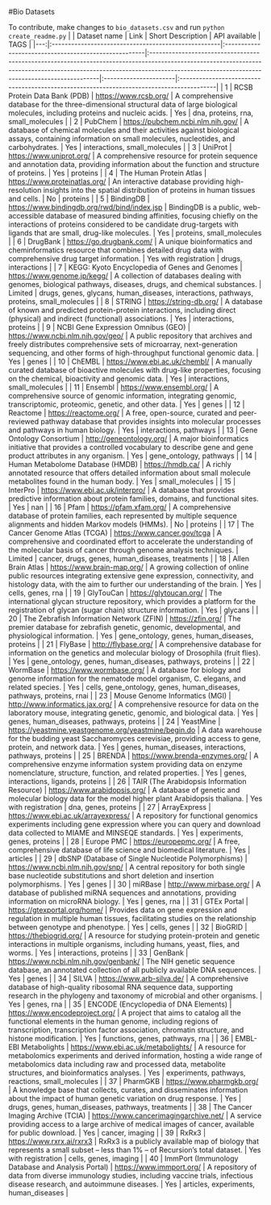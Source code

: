 #Bio Datasets 

To contribute, make changes to `bio_datasets.csv` and run `python create_readme.py` 
|    | Dataset name                                        | Link                                                 | Short Description                                                                                                                                                                                                         | API available         | TAGS                                                                                     |
|---:|:----------------------------------------------------|:-----------------------------------------------------|:--------------------------------------------------------------------------------------------------------------------------------------------------------------------------------------------------------------------------|:----------------------|:-----------------------------------------------------------------------------------------|
|  1 | RCSB Protein Data Bank (PDB)                        | https://www.rcsb.org/                                | A comprehensive database for the three-dimensional structural data of large biological molecules, including proteins and nucleic acids.                                                                                   | Yes                   | dna, proteins, rna, small_molecules                                                      |
|  2 | PubChem                                             | https://pubchem.ncbi.nlm.nih.gov/                    | A database of chemical molecules and their activities against biological assays, containing information on small molecules, nucleotides, and carbohydrates.                                                               | Yes                   | interactions, small_molecules                                                            |
|  3 | UniProt                                             | https://www.uniprot.org/                             | A comprehensive resource for protein sequence and annotation data, providing information about the function and structure of proteins.                                                                                    | Yes                   | proteins                                                                                 |
|  4 | The Human Protein Atlas                             | https://www.proteinatlas.org/                        | An interactive database providing high-resolution insights into the spatial distribution of proteins in human tissues and cells.                                                                                          | No                    | proteins                                                                                 |
|  5 | BindingDB                                           | https://www.bindingdb.org/rwd/bind/index.jsp         | BindingDB is a public, web-accessible database of measured binding affinities, focusing chiefly on the interactions of proteins considered to be candidate drug-targets with ligands that are small, drug-like molecules. | Yes                   | proteins, small_molecules                                                                |
|  6 | DrugBank                                            | https://go.drugbank.com/                             | A unique bioinformatics and cheminformatics resource that combines detailed drug data with comprehensive drug target information.                                                                                         | Yes with registration | drugs, interactions                                                                      |
|  7 | KEGG: Kyoto Encyclopedia of Genes and Genomes       | https://www.genome.jp/kegg/                          | A collection of databases dealing with genomes, biological pathways, diseases, drugs, and chemical substances.                                                                                                            | Limited               | drugs, genes, glycans, human_diseases, interactions, pathways, proteins, small_molecules |
|  8 | STRING                                              | https://string-db.org/                               | A database of known and predicted protein-protein interactions, including direct (physical) and indirect (functional) associations.                                                                                       | Yes                   | interactions, proteins                                                                   |
|  9 | NCBI Gene Expression Omnibus (GEO)                  | https://www.ncbi.nlm.nih.gov/geo/                    | A public repository that archives and freely distributes comprehensive sets of microarray, next-generation sequencing, and other forms of high-throughput functional genomic data.                                        | Yes                   | genes                                                                                    |
| 10 | ChEMBL                                              | https://www.ebi.ac.uk/chembl/                        | A manually curated database of bioactive molecules with drug-like properties, focusing on the chemical, bioactivity and genomic data.                                                                                     | Yes                   | interactions, small_molecules                                                            |
| 11 | Ensembl                                             | https://www.ensembl.org/                             | A comprehensive source of genomic information, integrating genomic, transcriptomic, proteomic, genetic, and other data.                                                                                                   | Yes                   | genes                                                                                    |
| 12 | Reactome                                            | https://reactome.org/                                | A free, open-source, curated and peer-reviewed pathway database that provides insights into molecular processes and pathways in human biology.                                                                            | Yes                   | interactions, pathways                                                                   |
| 13 | Gene Ontology Consortium                            | http://geneontology.org/                             | A major bioinformatics initiative that provides a controlled vocabulary to describe gene and gene product attributes in any organism.                                                                                     | Yes                   | gene_ontology, pathways                                                                  |
| 14 | Human Metabolome Database (HMDB)                    | https://hmdb.ca/                                     | A richly annotated resource that offers detailed information about small molecule metabolites found in the human body.                                                                                                    | Yes                   | small_molecules                                                                          |
| 15 | InterPro                                            | https://www.ebi.ac.uk/interpro/                      | A database that provides predictive information about protein families, domains, and functional sites.                                                                                                                    | Yes                   | nan                                                                                      |
| 16 | Pfam                                                | https://pfam.xfam.org/                               | A comprehensive database of protein families, each represented by multiple sequence alignments and hidden Markov models (HMMs).                                                                                           | No                    | proteins                                                                                 |
| 17 | The Cancer Genome Atlas (TCGA)                      | https://www.cancer.gov/tcga                          | A comprehensive and coordinated effort to accelerate the understanding of the molecular basis of cancer through genome analysis techniques.                                                                               | Limited               | cancer, drugs, genes, human_diseases, treatments                                         |
| 18 | Allen Brain Atlas                                   | https://www.brain-map.org/                           | A growing collection of online public resources integrating extensive gene expression, connectivity, and histology data, with the aim to further our understanding of the brain.                                          | Yes                   | cells, genes, rna                                                                        |
| 19 | GlyTouCan                                           | https://glytoucan.org/                               | The international glycan structure repository, which provides a platform for the registration of glycan (sugar chain) structure information.                                                                              | Yes                   | glycans                                                                                  |
| 20 | The Zebrafish Information Network (ZFIN)            | https://zfin.org/                                    | The premier database for zebrafish genetic, genomic, developmental, and physiological information.                                                                                                                        | Yes                   | gene_ontology, genes, human_diseases, proteins                                           |
| 21 | FlyBase                                             | http://flybase.org/                                  | A comprehensive database for information on the genetics and molecular biology of Drosophila (fruit flies).                                                                                                               | Yes                   | gene_ontology, genes, human_diseases, pathways, proteins                                 |
| 22 | WormBase                                            | https://www.wormbase.org/                            | A database for biology and genome information for the nematode model organism, C. elegans, and related species.                                                                                                           | Yes                   | cells, gene_ontology, genes, human_diseases, pathways, proteins, rnai                    |
| 23 | Mouse Genome Informatics (MGI)                      | http://www.informatics.jax.org/                      | A comprehensive resource for data on the laboratory mouse, integrating genetic, genomic, and biological data.                                                                                                             | Yes                   | genes, human_diseases, pathways, proteins                                                |
| 24 | YeastMine                                           | https://yeastmine.yeastgenome.org/yeastmine/begin.do | A data warehouse for the budding yeast Saccharomyces cerevisiae, providing access to gene, protein, and network data.                                                                                                     | Yes                   | genes, human_diseases, interactions, pathways, proteins                                  |
| 25 | BRENDA                                              | https://www.brenda-enzymes.org/                      | A comprehensive enzyme information system providing data on enzyme nomenclature, structure, function, and related properties.                                                                                             | Yes                   | genes, interactions, ligands, proteins                                                   |
| 26 | TAIR (The Arabidopsis Information Resource)         | https://www.arabidopsis.org/                         | A database of genetic and molecular biology data for the model higher plant Arabidopsis thaliana.                                                                                                                         | Yes with registration | dna, genes, proteins                                                                     |
| 27 | ArrayExpress                                        | https://www.ebi.ac.uk/arrayexpress/                  | A repository for functional genomics experiments including gene expression where you can query and download data collected to MIAME and MINSEQE standards.                                                                | Yes                   | experiments, genes, proteins                                                             |
| 28 | Europe PMC                                          | https://europepmc.org/                               | A free, comprehensive database of life science and biomedical literature.                                                                                                                                                 | Yes                   | articles                                                                                 |
| 29 | dbSNP (Database of Single Nucleotide Polymorphisms) | https://www.ncbi.nlm.nih.gov/snp/                    | A central repository for both single base nucleotide substitutions and short deletion and insertion polymorphisms.                                                                                                        | Yes                   | genes                                                                                    |
| 30 | miRBase                                             | http://www.mirbase.org/                              | A database of published miRNA sequences and annotations, providing information on microRNA biology.                                                                                                                       | Yes                   | genes, rna                                                                               |
| 31 | GTEx Portal                                         | https://gtexportal.org/home/                         | Provides data on gene expression and regulation in multiple human tissues, facilitating studies on the relationship between genotype and phenotype.                                                                       | Yes                   | cells, genes                                                                             |
| 32 | BioGRID                                             | https://thebiogrid.org/                              | A resource for studying protein-protein and genetic interactions in multiple organisms, including humans, yeast, flies, and worms.                                                                                        | Yes                   | interactions, proteins                                                                   |
| 33 | GenBank                                             | https://www.ncbi.nlm.nih.gov/genbank/                | The NIH genetic sequence database, an annotated collection of all publicly available DNA sequences.                                                                                                                       | Yes                   | genes                                                                                    |
| 34 | SILVA                                               | https://www.arb-silva.de/                            | A comprehensive database of high-quality ribosomal RNA sequence data, supporting research in the phylogeny and taxonomy of microbial and other organisms.                                                                 | Yes                   | genes, rna                                                                               |
| 35 | ENCODE (Encyclopedia of DNA Elements)               | https://www.encodeproject.org/                       | A project that aims to catalog all the functional elements in the human genome, including regions of transcription, transcription factor association, chromatin structure, and histone modification.                      | Yes                   | functions, genes, pathways, rna                                                          |
| 36 | EMBL-EBI Metabolights                               | https://www.ebi.ac.uk/metabolights/                  | A resource for metabolomics experiments and derived information, hosting a wide range of metabolomics data including raw and processed data, metabolite structures, and bioinformatics analyses.                          | Yes                   | experiments, pathways, reactions, small_molecules                                        |
| 37 | PharmGKB                                            | https://www.pharmgkb.org/                            | A knowledge base that collects, curates, and disseminates information about the impact of human genetic variation on drug response.                                                                                       | Yes                   | drugs, genes, human_diseases, pathways, treatments                                       |
| 38 | The Cancer Imaging Archive (TCIA)                   | https://www.cancerimagingarchive.net/                | A service providing access to a large archive of medical images of cancer, available for public download.                                                                                                                 | Yes                   | cancer, imaging                                                                          |
| 39 | RxRx3                                               | https://www.rxrx.ai/rxrx3                            | RxRx3 is a publicly available map of biology that represents a small subset – less than 1% – of Recursion’s total dataset.                                                                                                | Yes with registration | cells, genes, imaging                                                                    |
| 40 | ImmPort (Immunology Database and Analysis Portal)   | https://www.immport.org/                             | A repository of data from diverse immunology studies, including vaccine trials, infectious disease research, and autoimmune diseases.                                                                                     | Yes                   | articles, experiments, human_diseases                                                    |